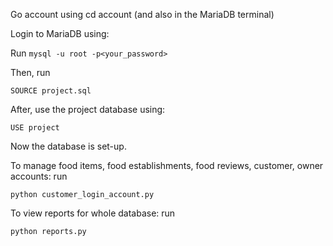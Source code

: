 Go account using cd account (and also in the MariaDB terminal)

Login to MariaDB using:

Run `mysql -u root -p<your_password>`

Then, run

```SOURCE project.sql```

After, use the project database using:

```USE project```

Now the database is set-up.

To manage food items, food establishments, food reviews, customer, owner accounts: run 

```python customer_login_account.py```

To view reports for whole database: run

```python reports.py```

